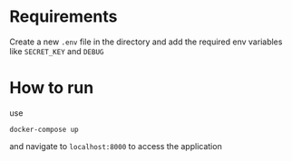 # Requirements

Create a new `.env` file in the directory and add the required env variables like `SECRET_KEY` and `DEBUG`

# How to run

use
```
docker-compose up
```
and navigate to `localhost:8000` to access the application